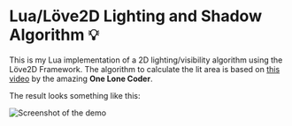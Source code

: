 # Lua/Löve2D Lighting and Shadow Algorithm 💡

This is my Lua implementation of a 2D lighting/visibility algorithm using the Löve2D Framework. The algorithm to calculate the lit area is based on [this video](https://youtu.be/fc3nnG2CG8U?list=LL) by the amazing **One Lone Coder**.

The result looks something like this:

![Screenshot of the demo](./screenshots/demo.gif)
